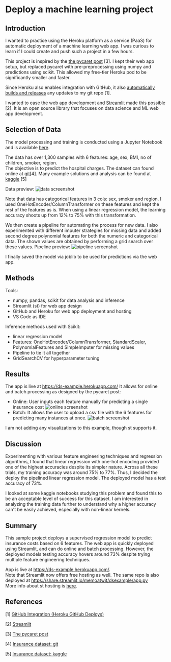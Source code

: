 # Deploy a machine learning project


## Introduction
I wanted to practice using the Heroku platform as a service (PaaS) for automatic deployment of a machine learning web app. I was curious to learn if I could create and push such a project in a few hours. 

This project is inspired by the [the pycaret post](https://towardsdatascience.com/build-and-deploy-machine-learning-web-app-using-pycaret-and-streamlit-28883a569104) [3]. I kept their web app setup, but replaced pycaret with pre-preprocessing using numpy and predictions using scikit. This allowed my free-tier Heroku pod to be significantly smaller and faster. 

Since Heroku also enables integration with GitHub, it also [automatically builds and releases](https://devcenter.heroku.com/articles/github-integration) any updates to my git repo [1]. 

I wanted to ease the web app development and [Streamlit](https://www.streamlit.io/) made this possible [2]. It is an open source library that focuses on data science and ML web app development. 

## Selection of Data

The model processing and training is conducted using a Jupyter Notebook and is available [here](https://github.com/memoatwit/dsexample/blob/master/Insurance%20-%20Model%20Training%20Notebook.ipynb).

The data has over 1,300 samples with 6 features: age, sex, BMI, no of children, smoker, region.  
The objective is to predict the hospital charges.
The dataset can found online at [git](https://github.com/stedy/Machine-Learning-with-R-datasets)[4]. Many example solutions and analysis can be found at [kaggle](https://www.kaggle.com/mirichoi0218/insurance) [5]

Data preview: 
![data screenshot](./insurance_data.png)


Note that data has categorical features in 3 cols: sex, smoker and region.
I used OneHotEncoder/ColumnTransformer on these features and kept the rest of the features as is.
When using a linear regression model, the learning accuracy shoots up from 12% to 75% with this transformation. 

We then create a pipeline for automating the process for new data. I also experimented with different imputer strategies for missing data and added second degree polynomial features for both the numeric and categorical data. The shown values are obtained by performing a grid search over these values. 
Pipeline preview: 
![pipeline screenshot](./pipeline.png)

I finally saved the model via joblib to be used for predictions via the web app. 

## Methods

Tools:
- numpy, pandas, scikit for data analysis and inference
- Streamlit (st) for web app design
- GitHub and Heroku for web app deployment and hosting
- VS Code as IDE

Inference methods used with Scikit:
- linear regression model
- Features: OneHotEncoder/ColumnTransformer, StandardScaler, PolynomialFeatures and SimpleImputer for missing values
- Pipeline to tie it all together
- GridSearchCV for hyperparameter tuning

## Results
The app is live at https://ds-example.herokuapp.com/
It allows for online and batch processing as designed by the pycaret post:
- Online: User inputs each feature manually for predicting a single insurance cost
![online screenshot](./online.png)
- Batch: It allows the user to upload a csv file with the 6 features for predicting many instances at once.
![batch screenshot](./batch.png)

I am not adding any visualizations to this example, though st supports it. 

## Discussion
Experimenting with various feature engineering techniques and regression algorithms, I found that linear regression with one-hot encoding provided one of the highest accuracies despite its simpler nature. Across all these trials, my training accuracy was around 75% to 77%. Thus, I decided the deploy the pipelined linear regression model. The deployed model has a test accuracy of 73%. 

I looked at some kaggle notebooks studying this problem and found this to be an acceptable level of success for this dataset. I am interested in analyzing the training data  further to understand why a higher accuracy can't be easily achieved, especially with non-linear kernels. 

## Summary
This sample project deploys a supervised regression model to predict insurance costs based on 6 features. The web app is quickly deployed using Streamlit, and can do online and batch processing. However, the deployed models testing accuracy hovers around 73% despite trying multiple feature engineering techniques.


App is live at https://ds-example.herokuapp.com/.  
Note that Streamlit now offers free hosting as well. The same repo is also deployed at https://share.streamlit.io/memoatwit/dsexample/app.py  
More info about st hosting is [here](https://docs.streamlit.io/en/stable/deploy_streamlit_app.html).


## References
[1] [GitHub Integration (Heroku GitHub Deploys)](https://devcenter.heroku.com/articles/github-integration)

[2] [Streamlit](https://www.streamlit.io/)

[3] [The pycaret post](https://towardsdatascience.com/build-and-deploy-machine-learning-web-app-using-pycaret-and-streamlit-28883a569104)

[4] [Insurance dataset: git](https://github.com/stedy/Machine-Learning-with-R-datasets)

[5] [Insurance dataset: kaggle](https://www.kaggle.com/mirichoi0218/insurance)
